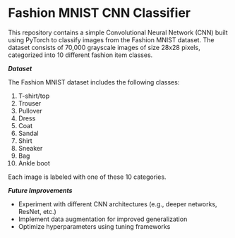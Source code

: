 # Fashion MNIST CNN Classifier

This repository contains a simple Convolutional Neural Network (CNN) built using PyTorch to classify images from the Fashion MNIST dataset. The dataset consists of 70,000 grayscale images of size 28x28 pixels, categorized into 10 different fashion item classes.

***Dataset***

The Fashion MNIST dataset includes the following classes:
1. T-shirt/top
2. Trouser
3. Pullover
4. Dress
5. Coat
6. Sandal
7. Shirt
8. Sneaker
9. Bag
10. Ankle boot

Each image is labeled with one of these 10 categories.

***Future Improvements***
- Experiment with different CNN architectures (e.g., deeper networks, ResNet, etc.)
- Implement data augmentation for improved generalization
- Optimize hyperparameters using tuning frameworks
